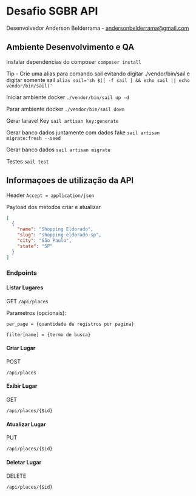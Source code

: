 # Desafio SGBR API

Desenvolvedor Anderson Belderrama - andersonbelderrama@gmail.com

## Ambiente Desenvolvimento e QA

Instalar dependencias do composer
`composer install`

Tip - Crie uma alias para comando sail evitando digitar ./vendor/bin/sail e digitar somente sail
`alias sail='sh $([ -f sail ] && echo sail || echo vendor/bin/sail)'`

Iniciar ambiente docker
`./vendor/bin/sail up -d`

Parar ambiente docker
`./vendor/bin/sail down`

Gerar laravel Key
`sail artisan key:generate`

Gerar banco dados juntamente com dados fake
`sail artisan migrate:fresh --seed`

Gerar banco dados
`sail artisan migrate`

Testes
`sail test`


## Informaçoes de utilização da API
Header
`Accept = application/json`

Payload dos metodos criar e atualizar
```json
[
  {
    "name": "Shopping Eldorado",
    "slug": "shopping-eldorado-sp",
    "city": "São Paulo",
    "state": "SP"
  }
]

```

### Endpoints


#### Listar Lugares

GET
`/api/places`

Parametros (opcionais):

`per_page = {quantidade de registros por pagina}`

`filter[name] = {termo de busca}`



#### Criar Lugar

POST

`/api/places`



#### Exibir Lugar

GET

`/api/places/{$id}`



#### Atualizar Lugar

PUT

`/api/places/{$id}`



#### Deletar Lugar

DELETE

`/api/places/{$id}`

